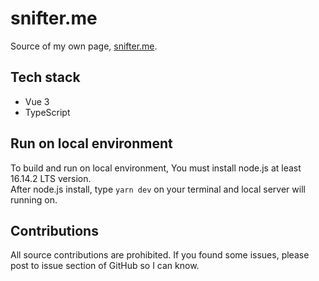 # snifter.me

Source of my own page, [snifter.me](https://snifter.me).

## Tech stack

- Vue 3
- TypeScript

## Run on local environment

To build and run on local environment, You must install node.js at least 16.14.2 LTS version.  
After node.js install, type `yarn dev` on your terminal and local server will running on.

## Contributions

All source contributions are prohibited. If you found some issues, please post to issue section of GitHub so I can know.